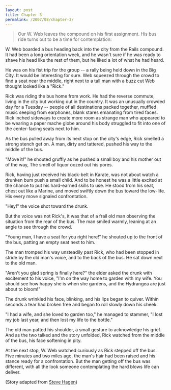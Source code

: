 ```yaml
---
layout: post
title: Chapter 3
permalink: /2007/08/chapter-3/
---
```


> Our W. Web leaves the compound on his first assignment. His bus ride turns out
> to be a time for contemplation:

W. Web boarded a bus heading back into the city from the Rails compound. It had
been a long orientation week, and he wasn't sure if he was ready to shave his
head like the rest of them, but he liked a lot of what he had heard.

He was on his fist trip for the group -- a rally being held down in the Big
City. It would be interesting for sure. Web squeezed through the crowd to find
a seat near the middle, right next to a tall man with a buzz cut Web thought
looked like a "Rick."

Rick was riding the bus home from work. He had the reverse commute, living in
the city but working out in the country. It was an unusually crowded day for a
Tuesday -- people of all destinations packed together, muffled music seeping
from earphones, blank stares emanating from tired faces.  Rick inched sideways
to create more room as strange man who appeared to be wearing a paper mache
globe around his body struggled to fit into one of the center-facing seats next
to him.

As the bus pulled away from its next stop on the city's edge, Rick smelled a
strong stench get on. A man, dirty and tattered, pushed his way to the middle
of the bus.

"Move it!" he shouted gruffly as he pushed a small boy and his mother out of
the way, The smell of liquor oozed out his pores.

Rick, having just received his black-belt in Karate, was not about watch a
drunken bum push a small child.  And to be honest he was a little excited at
the chance to put his hard-earned skills to use. He stood from his seat, chest
out like a Marine, and moved swiftly down the bus toward the low-life. His
every move signaled confrontation.

"Hey!" the voice shot toward the drunk.

But the voice was not Rick's, it was that of a frail old man observing the
situation from the rear of the bus. The man smiled warmly, leaning at an angle
to see through the crowd.

"Young man, I have a seat for you right here!" he shouted up to the front of
the bus, patting an empty seat next to him.

The man tromped his way unsteadily past Rick, who had been stopped in stride by
the old man's voice, and to the back of the bus. He sat down next to the old
man.

"Aren't you glad spring is finally here?" the elder asked the drunk
with excitement to his voice, "I'm on the way home to garden with my wife. You
should see how happy she is when she gardens, and the Hydrangea are just about
to bloom!"

The drunk wrinkled his face, blinking, and his lips began to quiver. Within
seconds a tear had broken free and began to roll slowly down his cheek.

"I had a wife, and she loved to garden too," he managed to stammer, "I lost my
job last year, and then lost my life to the bottle."

The old man patted his shoulder, a small gesture to acknowledge his grief. And
as the two talked and the story unfolded, Rick watched from the middle of the
bus, his face softening in pity.

At the next stop, W. Web watched curiously as Rick stepped off the bus.  Five
minutes and two miles ago, the man's hair had been raised and his stance ready
for a confrontation. But the man getting off the bus was different, with all
  the look someone contemplating the hard blows life can deliver.
  
(Story adapted from [Steve Hagen](http://www.dharmafield.org/teacher_pages/steve.htm))

